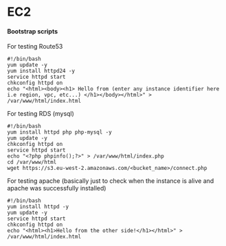 # EC2

#### Bootstrap scripts

For testing Route53

```
#!/bin/bash
yum update -y
yum install httpd24 -y
service httpd start
chkconfig httpd on
echo "<html><body><h1> Hello from (enter any instance identifier here i.e region, vpc, etc...) </h1></body></html>" > /var/www/html/index.html
```

For testing RDS (mysql)

```
#!/bin/bash
yum install httpd php php-mysql -y
yum update -y
chkconfig httpd on
service httpd start
echo "<?php phpinfo();?>" > /var/www/html/index.php
cd /var/www/html
wget https://s3.eu-west-2.amazonaws.com/<bucket_name>/connect.php
```

For testing apache (basically just to check when the instance is alive and
apache was successfully installed)

```
#!/bin/bash
yum install httpd -y
yum update -y
service httpd start
chkconfig httpd on
echo "<html><h1>Hello from the other side!</h1></html>" > /var/www/html/index.html
```
